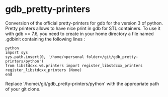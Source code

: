 gdb_pretty-printers
===================

Conversion of the official pretty-printers for gdb for the version 3 of python.
Pretty printers allows to have nice print in gdb for STL containers.
To use it with gdb >= 7.6, you need to create in your home directory a file named .gdbinit containing the following lines :

    python
    import sys
    sys.path.insert(0, '/home/<personal folder>/git/gdb_pretty-printers/python')
    from libstdcxx.v6.printers import register_libstdcxx_printers
    register_libstdcxx_printers (None)
    end

Replace '/home/<personal folder>/git/gdb_pretty-printers/python' with the appropriate path of your git clone.
